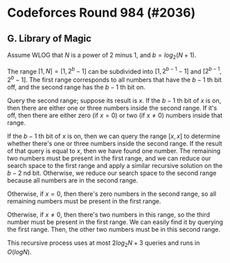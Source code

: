 # Codeforces Round 984 (#2036)

## G. Library of Magic
Assume WLOG that $N$ is a power of $2$ minus $1$, and $b=log_2(N+1)$.

The range $[1,N]=[1,2^b-1]$ can be subdivided into $[1,2^{b-1}-1]$ and $[2^{b-1},2^b-1]$. The first range corresponds to all numbers that have the $b-1$ th bit off, and the second range has the $b-1$ th bit on.

Query the second range; suppose its result is $x$. If the $b-1$ th bit of $x$ is on, then there are either one or three numbers inside the second range. If it's off, then there are either zero (if $x=0$) or two (if $x\ne{0}$) numbers inside that range.

If the $b-1$ th bit of $x$ is on, then we can query the range $[x,x]$ to determine whether there's one or three numbers inside the second range. If the result of that query is equal to $x$, then we have found one number. The remaining two numbers must be present in the first range, and we can reduce our search space to the first range and apply a similar recursive solution on the $b-2$ nd bit. Otherwise, we reduce our search space to the second range because all numbers are in the second range.

Otherwise, if $x=0$, then there's zero numbers in the second range, so all remaining numbers must be present in the first range.

Otherwise, if $x\ne{0}$, then there's two numbers in this range, so the third number must be present in the first range. We can easily find it by querying the first range. Then, the other two numbers must be in this second range.

This recursive process uses at most $2log_2N+3$ queries and runs in $O(logN)$.
